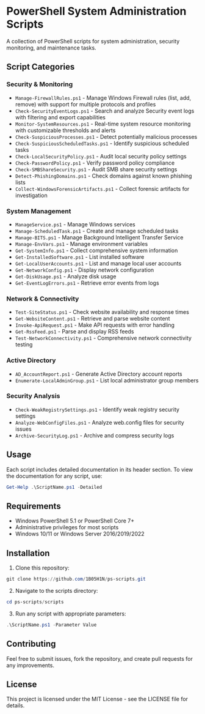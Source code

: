 # PowerShell System Administration Scripts

A collection of PowerShell scripts for system administration, security monitoring, and maintenance tasks.

## Script Categories

### Security & Monitoring
- `Manage-FirewallRules.ps1` - Manage Windows Firewall rules (list, add, remove) with support for multiple protocols and profiles
- `Check-SecurityEventLogs.ps1` - Search and analyze Security event logs with filtering and export capabilities
- `Monitor-SystemResources.ps1` - Real-time system resource monitoring with customizable thresholds and alerts
- `Check-SuspiciousProcesses.ps1` - Detect potentially malicious processes
- `Check-SuspiciousScheduledTasks.ps1` - Identify suspicious scheduled tasks
- `Check-LocalSecurityPolicy.ps1` - Audit local security policy settings
- `Check-PasswordPolicy.ps1` - Verify password policy compliance
- `Check-SMBShareSecurity.ps1` - Audit SMB share security settings
- `Detect-PhishingDomains.ps1` - Check domains against known phishing lists
- `Collect-WindowsForensicArtifacts.ps1` - Collect forensic artifacts for investigation

### System Management
- `ManageService.ps1` - Manage Windows services
- `Manage-ScheduledTask.ps1` - Create and manage scheduled tasks
- `Manage-BITS.ps1` - Manage Background Intelligent Transfer Service
- `Manage-EnvVars.ps1` - Manage environment variables
- `Get-SystemInfo.ps1` - Collect comprehensive system information
- `Get-InstalledSoftware.ps1` - List installed software
- `Get-LocalUserAccounts.ps1` - List and manage local user accounts
- `Get-NetworkConfig.ps1` - Display network configuration
- `Get-DiskUsage.ps1` - Analyze disk usage
- `Get-EventLogErrors.ps1` - Retrieve error events from logs

### Network & Connectivity
- `Test-SiteStatus.ps1` - Check website availability and response times
- `Get-WebsiteContent.ps1` - Retrieve and parse website content
- `Invoke-ApiRequest.ps1` - Make API requests with error handling
- `Get-RssFeed.ps1` - Parse and display RSS feeds
- `Test-NetworkConnectivity.ps1` - Comprehensive network connectivity testing

### Active Directory
- `AD_AccountReport.ps1` - Generate Active Directory account reports
- `Enumerate-LocalAdminGroup.ps1` - List local administrator group members

### Security Analysis
- `Check-WeakRegistrySettings.ps1` - Identify weak registry security settings
- `Analyze-WebConfigFiles.ps1` - Analyze web.config files for security issues
- `Archive-SecurityLog.ps1` - Archive and compress security logs

## Usage

Each script includes detailed documentation in its header section. To view the documentation for any script, use:

```powershell
Get-Help .\ScriptName.ps1 -Detailed
```

## Requirements

- Windows PowerShell 5.1 or PowerShell Core 7+
- Administrative privileges for most scripts
- Windows 10/11 or Windows Server 2016/2019/2022

## Installation

1. Clone this repository:
```powershell
git clone https://github.com/1B05H1N/ps-scripts.git
```

2. Navigate to the scripts directory:
```powershell
cd ps-scripts/scripts
```

3. Run any script with appropriate parameters:
```powershell
.\ScriptName.ps1 -Parameter Value
```

## Contributing

Feel free to submit issues, fork the repository, and create pull requests for any improvements.

## License

This project is licensed under the MIT License - see the LICENSE file for details.
